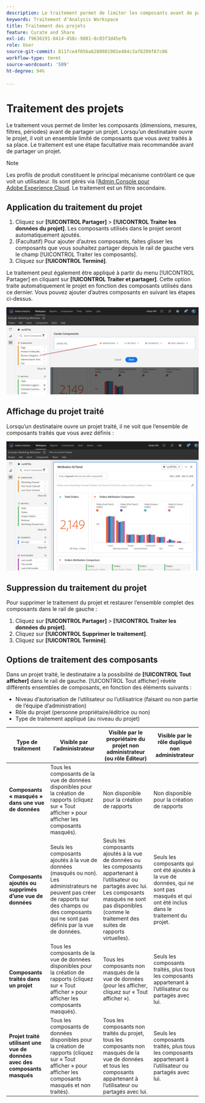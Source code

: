 ```yaml
---
description: Le traitement permet de limiter les composants avant de partager un projet.
keywords: Traitement d’Analysis Workspace
title: Traitement des projets
feature: Curate and Share
exl-id: f9636191-8414-458c-9881-8c03f3d45efb
role: User
source-git-commit: 811fce4f056a6280081901e484c3af8209f87c06
workflow-type: tm+mt
source-wordcount: '509'
ht-degree: 94%

---
```


# Traitement des projets

Le traitement vous permet de limiter les composants (dimensions, mesures, filtres, périodes) avant de partager un projet. Lorsqu’un destinataire ouvre le projet, il voit un ensemble limité de composants que vous avez traités à sa place. Le traitement est une étape facultative mais recommandée avant de partager un projet.

>[!NOTE]
> Les profils de produit constituent le principal mécanisme contrôlant ce que voit un utilisateur. Ils sont gérés via l’[Admin Console pour Adobe Experience Cloud](https://experienceleague.adobe.com/docs/core-services/interface/manage-users-and-products/admin-getting-started.html?lang=fr). Le traitement est un filtre secondaire.

## Application du traitement du projet

1. Cliquez sur **[!UICONTROL Partager]** > **[!UICONTROL Traiter les données du projet]**.
Les composants utilisés dans le projet seront automatiquement ajoutés.
1. (Facultatif) Pour ajouter d’autres composants, faites glisser les composants que vous souhaitez partager depuis le rail de gauche vers le champ [!UICONTROL Traiter les composants].
1. Cliquez sur **[!UICONTROL Terminé]**.

Le traitement peut également être appliqué à partir du menu [!UICONTROL Partager] en cliquant sur **[!UICONTROL Traiter et partager]**. Cette option traite automatiquement le projet en fonction des composants utilisés dans ce dernier. Vous pouvez ajouter d’autres composants en suivant les étapes ci-dessus.

![La fenêtre Traiter les composants qui affiche les composants utilisés dans le projet.](assets/curation-field.png)

## Affichage du projet traité

Lorsqu’un destinataire ouvre un projet traité, il ne voit que l’ensemble de composants traités que vous avez définis :

![Projet traité partagé montrant les composants que vous avez définis.](assets/curate-project.png)

## Suppression du traitement du projet

Pour supprimer le traitement du projet et restaurer l’ensemble complet des composants dans le rail de gauche :

1. Cliquez sur **[!UICONTROL Partager]** > **[!UICONTROL Traiter les données du projet]**.
1. Cliquez sur **[!UICONTROL Supprimer le traitement]**.
1. Cliquez sur **[!UICONTROL Terminé]**.

## Options de traitement des composants

Dans un projet traité, le destinataire a la possibilité de **[!UICONTROL Tout afficher]** dans le rail de gauche. [!UICONTROL Tout afficher] révèle différents ensembles de composants, en fonction des éléments suivants :

* Niveau d’autorisation de l’utilisateur ou l’utilisatrice (faisant ou non partie de l’équipe d’administration)
* Rôle du projet (personne propriétaire/éditrice ou non)
* Type de traitement appliqué (au niveau du projet)

| Type de traitement | Visible par l’administrateur | Visible par le propriétaire du projet non administrateur (ou rôle Éditeur) | Visible par le rôle dupliqué non administrateur |
| --- | --- | --- | --- |
| **Composants « masqués » dans une vue de données** | Tous les composants de la vue de données disponibles pour la création de rapports (cliquez sur « Tout afficher » pour afficher les composants masqués). | Non disponible pour la création de rapports | Non disponible pour la création de rapports |
| **Composants ajoutés ou supprimés d’une vue de données** | Seuls les composants ajoutés à la vue de données (masqués ou non). Les administrateurs ne peuvent pas créer de rapports sur des champs ou des composants qui ne sont pas définis par la vue de données. | Seuls les composants ajoutés à la vue de données ou les composants appartenant à l’utilisateur ou partagés avec lui. Les composants masqués ne sont pas disponibles (comme le traitement des suites de rapports virtuelles). | Seuls les composants qui ont été ajoutés à la vue de données, qui ne sont pas masqués et qui ont été inclus dans le traitement du projet. |
| **Composants traités dans un projet** | Tous les composants de la vue de données disponibles pour la création de rapports (cliquez sur « Tout afficher » pour afficher les composants masqués). | Tous les composants non masqués de la vue de données (pour les afficher, cliquez sur « Tout afficher »). | Seuls les composants traités, plus tous les composants appartenant à lʼutilisateur ou partagés avec lui. |
| **Projet traité utilisant une vue de données avec des composants masqués** | Tous les composants de données disponibles pour la création de rapports (cliquez sur « Tout afficher » pour afficher les composants masqués et non traités). | Tous les composants non traités du projet, tous les composants non masqués de la vue de données et tous les composants appartenant à lʼutilisateur ou partagés avec lui. | Seuls les composants traités, plus tous les composants appartenant à lʼutilisateur ou partagés avec lui. |
